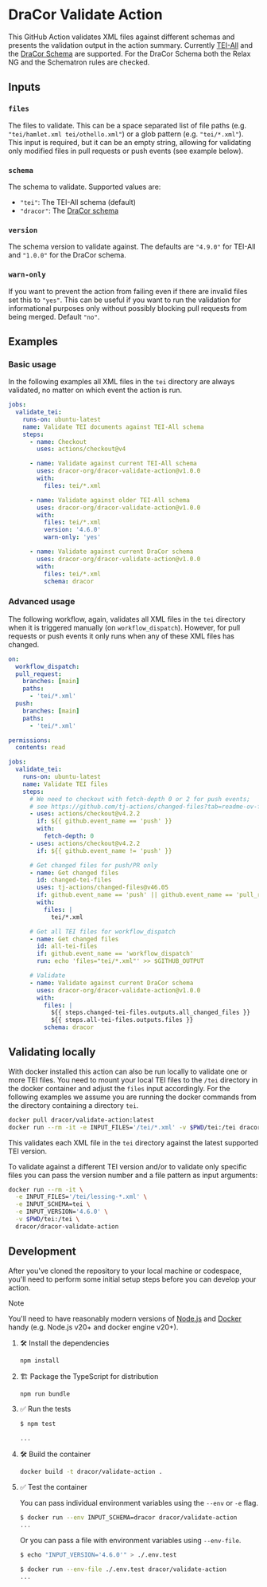 # DraCor Validate Action

<!-- [![GitHub Super-Linter](https://github.com/cmil/dracor-validate-action/actions/workflows/linter.yml/badge.svg)](https://github.com/super-linter/super-linter)
![Check `dist/`](https://github.com/cmil/dracor-validate-action/actions/workflows/check-dist.yml/badge.svg)
![CI](https://github.com/cmil/dracor-validate-action/actions/workflows/ci.yml/badge.svg)
[![Code Coverage](./badges/coverage.svg)](./badges/coverage.svg) -->

This GitHub Action validates XML files against different schemas and presents
the validation output in the action summary. Currently
[TEI-All](https://github.com/TEIC/TEI) and the
[DraCor Schema](https://github.com/dracor-org/dracor-schema) are supported. For
the DraCor Schema both the Relax NG and the Schematron rules are checked.

## Inputs

### `files`

The files to validate. This can be a space separated list of file paths (e.g.
`"tei/hamlet.xml tei/othello.xml"`) or a glob pattern (e.g. `"tei/*.xml"`). This
input is required, but it can be an empty string, allowing for validating only
modified files in pull requests or push events (see example below).

### `schema`

The schema to validate. Supported values are:

- `"tei"`: The TEI-All schema (default)
- `"dracor"`: The [DraCor schema](https://github.com/dracor-org/dracor-schema)

### `version`

The schema version to validate against. The defaults are `"4.9.0"` for TEI-All
and `"1.0.0"` for the DraCor schema.

### `warn-only`

If you want to prevent the action from failing even if there are invalid files
set this to `"yes"`. This can be useful if you want to run the validation for
informational purposes only without possibly blocking pull requests from being
merged. Default `"no"`.

## Examples

### Basic usage

In the following examples all XML files in the `tei` directory are always
validated, no matter on which event the action is run.

```yaml
jobs:
  validate_tei:
    runs-on: ubuntu-latest
    name: Validate TEI documents against TEI-All schema
    steps:
      - name: Checkout
        uses: actions/checkout@v4

      - name: Validate against current TEI-All schema
        uses: dracor-org/dracor-validate-action@v1.0.0
        with:
          files: tei/*.xml

      - name: Validate against older TEI-All schema
        uses: dracor-org/dracor-validate-action@v1.0.0
        with:
          files: tei/*.xml
          version: '4.6.0'
          warn-only: 'yes'

      - name: Validate against current DraCor schema
        uses: dracor-org/dracor-validate-action@v1.0.0
        with:
          files: tei/*.xml
          schema: dracor
```

### Advanced usage

The following workflow, again, validates all XML files in the `tei` directory
when it is triggered manually (on `workflow_dispatch`). However, for pull
requests or push events it only runs when any of these XML files has changed.

```yaml
on:
  workflow_dispatch:
  pull_request:
    branches: [main]
    paths:
      - 'tei/*.xml'
  push:
    branches: [main]
    paths:
      - 'tei/*.xml'

permissions:
  contents: read

jobs:
  validate_tei:
    runs-on: ubuntu-latest
    name: Validate TEI files
    steps:
      # We need to checkout with fetch-depth 0 or 2 for push events;
      # see https://github.com/tj-actions/changed-files?tab=readme-ov-file#usage-
      - uses: actions/checkout@v4.2.2
        if: ${{ github.event_name == 'push' }}
        with:
          fetch-depth: 0
      - uses: actions/checkout@v4.2.2
        if: ${{ github.event_name != 'push' }}

      # Get changed files for push/PR only
      - name: Get changed files
        id: changed-tei-files
        uses: tj-actions/changed-files@v46.05
        if: github.event_name == 'push' || github.event_name == 'pull_request'
        with:
          files: |
            tei/*.xml

      # Get all TEI files for workflow_dispatch
      - name: Get changed files
        id: all-tei-files
        if: github.event_name == 'workflow_dispatch'
        run: echo 'files="tei/*.xml"' >> $GITHUB_OUTPUT

      # Validate
      - name: Validate against current DraCor schema
        uses: dracor-org/dracor-validate-action@v1.0.0
        with:
          files: |
            ${{ steps.changed-tei-files.outputs.all_changed_files }}
            ${{ steps.all-tei-files.outputs.files }}
          schema: dracor
```

## Validating locally

With docker installed this action can also be run locally to validate one or
more TEI files. You need to mount your local TEI files to the `/tei` directory
in the docker container and adjust the `files` input accordingly. For the
following examples we assume you are running the docker commands from the
directory containing a directory `tei`.

```sh
docker pull dracor/validate-action:latest
docker run --rm -it -e INPUT_FILES='/tei/*.xml' -v $PWD/tei:/tei dracor/validate-action
```

This validates each XML file in the `tei` directory against the latest supported
TEI version.

To validate against a different TEI version and/or to validate only specific
files you can pass the version number and a file pattern as input arguments:

```sh
docker run --rm -it \
  -e INPUT_FILES='/tei/lessing-*.xml' \
  -e INPUT_SCHEMA=tei \
  -e INPUT_VERSION='4.6.0' \
  -v $PWD/tei:/tei \
  dracor/dracor-validate-action
```

## Development

After you've cloned the repository to your local machine or codespace, you'll
need to perform some initial setup steps before you can develop your action.

> [!NOTE]
>
> You'll need to have reasonably modern versions of
> [Node.js](https://nodejs.org) and
> [Docker](https://www.docker.com/get-started/) handy (e.g. Node.js v20+ and
> docker engine v20+).

1. :hammer_and_wrench: Install the dependencies

   ```bash
   npm install
   ```

1. :building_construction: Package the TypeScript for distribution

   ```bash
   npm run bundle
   ```

1. :white_check_mark: Run the tests

   ```bash
   $ npm test

   ...
   ```

1. :hammer_and_wrench: Build the container

   ```bash
   docker build -t dracor/validate-action .
   ```

1. :white_check_mark: Test the container

   You can pass individual environment variables using the `--env` or `-e` flag.

   ```bash
   $ docker run --env INPUT_SCHEMA=dracor dracor/validate-action
   ...
   ```

   Or you can pass a file with environment variables using `--env-file`.

   ```bash
   $ echo "INPUT_VERSION='4.6.0'" > ./.env.test

   $ docker run --env-file ./.env.test dracor/validate-action
   ...
   ```
